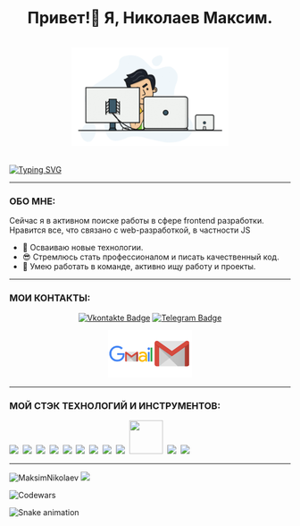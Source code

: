 <img src="https://komarev.com/ghpvc/?username=MaksimNikolaev&style=flat-square&color=blue" alt=""/>
<h1 align="center">Привет!👋 Я, Николаев Максим.</h1>
<p align="center">
<br><img src="https://github.com/MaksimNikolaev/MaksimNikolaev/blob/main/Images/hadder.gif" width="280px"><br><br>
</p>

[![Typing SVG](https://readme-typing-svg.herokuapp.com?size=24&duration=3000&color=FFCC5B&width=500&height=40&lines=Junior+front-end+%D1%80%D0%B0%D0%B7%D1%80%D0%B0%D0%B1%D0%BE%D1%82%D1%87%D0%B8%D0%BA)](https://git.io/typing-svg)

-----
### **ОБО МНЕ:**
Сейчас я в активном поиске работы в сфере frontend разработки.
Нравится все, что связано с web-разработкой, в частности JS
- 🚀 Осваиваю новые технологии.
- 😎 Cтремлюсь стать профессионалом и писать качественный код.
- 💪 Умею работать в команде, активно ищу работу и проекты.

-----
### **МОИ КОНТАКТЫ:**

<p align="center">
<a href="https://vk.com/id170680365"><img src="https://github.com/MaksimNikolaev/NikolaevMaksim/blob/main/Images/Vkontakte-blue.svg" alt="Vkontakte Badge"></a>
<a href="https://t.me/NikolaevMaks"><img src="https://github.com/MaksimNikolaev/NikolaevMaksim/blob/main/Images/Telegram-blue.svg" alt="Telegram Badge"></a>

</p>
<p align="center">
<a href="mailto:mksniklaev@gmail.com"><img src="https://github.com/MaksimNikolaev/MaksimNikolaev/blob/main/Images/gmail.jpg" alt="Gmail" width="150px"></a>
</p>

-----
### **МОЙ СТЭК ТЕХНОЛОГИЙ И ИНСТРУМЕНТОВ:**

<span><img src="https://github.com/MaksimNikolaev/NikolaevMaksim/blob/main/Images/html5-plain.svg" width="60px"></span>&nbsp;
<span><img src="https://github.com/MaksimNikolaev/NikolaevMaksim/blob/main/Images/css3-plain.svg" width="60px"></span>&nbsp;
<span><img src="https://github.com/MaksimNikolaev/NikolaevMaksim/blob/main/Images/javascript-original.svg" width="60px"></span>&nbsp;
<span><img src="https://github.com/MaksimNikolaev/NikolaevMaksim/blob/main/Images/react-original.svg" width="60px"></span>&nbsp;
<span><img src="https://github.com/MaksimNikolaev/NikolaevMaksim/blob/main/Images/nodejs-plain.svg" width="60px"></span>&nbsp;
<span><img src="https://github.com/MaksimNikolaev/NikolaevMaksim/blob/main/Images/git-original.svg" width="60px"></span>&nbsp;
<span><img src="https://github.com/MaksimNikolaev/NikolaevMaksim/blob/main/Images/webpack-original.svg" width="60px"></span>&nbsp;
<span><img src="https://github.com/MaksimNikolaev/NikolaevMaksim/blob/main/Images/redux.svg" width="60px"></span>&nbsp;
<span><img src="https://github.com/MaksimNikolaev/NikolaevMaksim/blob/main/Images/Visual_Studio_Code.png" width="60px"></span>&nbsp;
<span><img src="https://github.com/MaksimNikolaev/NikolaevMaksim/blob/main/Images/Figma-logo.svg" width="60px" height="60px"></span>&nbsp;
<span><img src="https://github.com/MaksimNikolaev/NikolaevMaksim/blob/main/Images/Adobe_Illustrator.png" width="60px"></span>&nbsp;
<span><img src="https://github.com/MaksimNikolaev/NikolaevMaksim/blob/main/Images/Adobe_Photoshop.png" width="60px"></span>&nbsp;


-----
<p>
<img  src="https://github-readme-stats.vercel.app/api/top-langs/?username=MaksimNikolaev&layout=compact&title_color=f34f29&text_color=000000&icon_color=FF6C00&locale=" alt="MaksimNikolaev" height="150px"/> 
<img src="https://github-readme-stats.vercel.app/api?username=MaksimNikolaev&show_icons=true&&count_private=true&include_all_commits=true&custom_title=My%20stats%20around%20here&title_color=f34f29&text_color=000000&icon_color=FF6C00&locale=" height="150px"></p>

![Codewars](https://github.r2v.ch/codewars?user=Maksim_Nikolaev&name=true&theme=light)

![Snake animation](https://github.com/MaksimNikolaev/NikolaevMaksim/blob/main/Images/github-contribution-grid-snake.svg)
